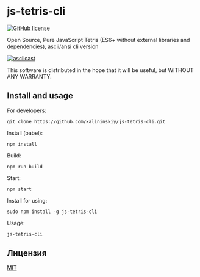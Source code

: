 # js-tetris-cli

[![GitHub license](https://img.shields.io/github/license/kalininskiy/bin2wav.svg?style=plastic)](https://github.com/kalininskiy/bin2wav/blob/master/LICENSE)

Open Source, Pure JavaScript Tetris (ES6+ without external libraries and dependencies), ascii/ansi cli version

[![asciicast](https://asciinema.org/a/kBPZPPTAJCU5GfQj4xh9spFBM.svg)](https://asciinema.org/a/kBPZPPTAJCU5GfQj4xh9spFBM)

This software is distributed in the hope that it will be useful, but WITHOUT ANY WARRANTY.

## Install and usage

For developers:

	git clone https://github.com/kalininskiy/js-tetris-cli.git

Install (babel):

	npm install

Build:

	npm run build

Start:

	npm start

Install for using:

	sudo npm install -g js-tetris-cli

Usage:

```bash
js-tetris-cli

```

## Лицензия

[MIT](https://github.com/kalininskiy/bin2wav/blob/master/LICENSE)
